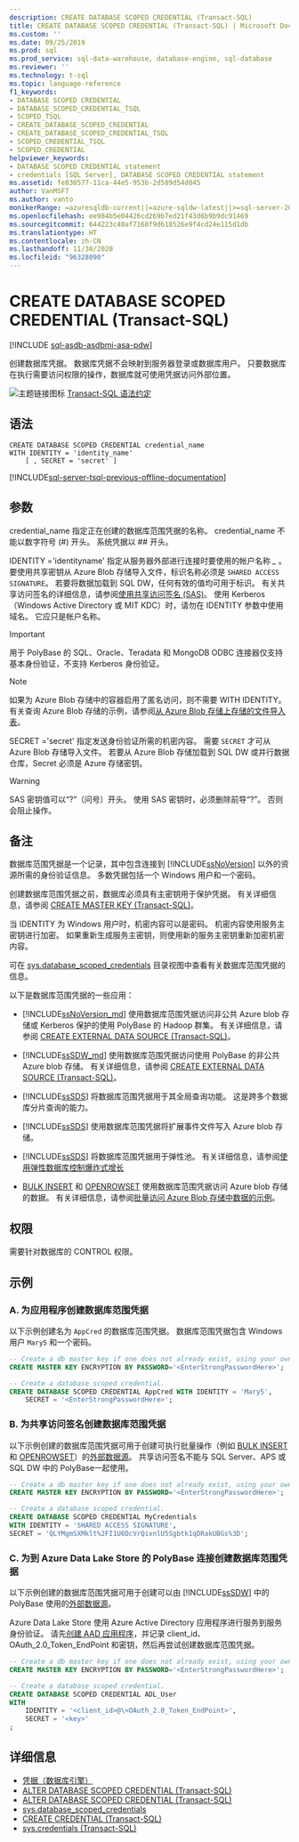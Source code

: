 ```yaml
---
description: CREATE DATABASE SCOPED CREDENTIAL (Transact-SQL)
title: CREATE DATABASE SCOPED CREDENTIAL (Transact-SQL) | Microsoft Docs
ms.custom: ''
ms.date: 09/25/2019
ms.prod: sql
ms.prod_service: sql-data-warehouse, database-engine, sql-database
ms.reviewer: ''
ms.technology: t-sql
ms.topic: language-reference
f1_keywords:
- DATABASE SCOPED CREDENTIAL
- DATABASE_SCOPED_CREDENTIAL_TSQL
- SCOPED_TSQL
- CREATE_DATABASE_SCOPED_CREDENTIAL
- CREATE_DATABASE_SCOPED_CREDENTIAL_TSQL
- SCOPED_CREDENTIAL_TSQL
- SCOPED_CREDENTIAL
helpviewer_keywords:
- DATABASE SCOPED CREDENTIAL statement
- credentials [SQL Server], DATABASE SCOPED CREDENTIAL statement
ms.assetid: fe830577-11ca-44e5-953b-2d589d54d045
author: VanMSFT
ms.author: vanto
monikerRange: =azuresqldb-current||=azure-sqldw-latest||>=sql-server-2016||=sqlallproducts-allversions||>=aps-pdw-2016||>=sql-server-linux-2017||=azuresqldb-mi-current
ms.openlocfilehash: ee984b5e04426cd269b7ed21f43d6b9b9dc91469
ms.sourcegitcommit: 644223c40af7168f9d618526e9f4cd24e115d1db
ms.translationtype: HT
ms.contentlocale: zh-CN
ms.lasthandoff: 11/30/2020
ms.locfileid: "96328090"
---
```

# <a name="create-database-scoped-credential-transact-sql"></a>CREATE DATABASE SCOPED CREDENTIAL (Transact-SQL)

[!INCLUDE [sql-asdb-asdbmi-asa-pdw](../../includes/applies-to-version/sql-asdb-asdbmi-asa-pdw.md)]

创建数据库凭据。 数据库凭据不会映射到服务器登录或数据库用户。 只要数据库在执行需要访问权限的操作，数据库就可使用凭据访问外部位置。

![主题链接图标](../../database-engine/configure-windows/media/topic-link.gif "“主题链接”图标") [Transact-SQL 语法约定](../../t-sql/language-elements/transact-sql-syntax-conventions-transact-sql.md)

## <a name="syntax"></a>语法

```syntaxsql
CREATE DATABASE SCOPED CREDENTIAL credential_name
WITH IDENTITY = 'identity_name'
    [ , SECRET = 'secret' ]

```

[!INCLUDE[sql-server-tsql-previous-offline-documentation](../../includes/sql-server-tsql-previous-offline-documentation.md)]

## <a name="arguments"></a>参数

credential_name 指定正在创建的数据库范围凭据的名称。 credential_name 不能以数字符号 (#) 开头。 系统凭据以 ## 开头。

IDENTITY ='identityname' 指定从服务器外部进行连接时要使用的帐户名称 _\__ 。 要使用共享密钥从 Azure Blob 存储导入文件，标识名称必须是 `SHARED ACCESS SIGNATURE`。 若要将数据加载到 SQL DW，任何有效的值均可用于标识。 有关共享访问签名的详细信息，请参阅[使用共享访问签名 (SAS)](/azure/storage/storage-dotnet-shared-access-signature-part-1)。 使用 Kerberos（Windows Active Directory 或 MIT KDC）时，请勿在 IDENTITY 参数中使用域名。 它应只是帐户名称。

> [!IMPORTANT]
> 用于 PolyBase 的 SQL、Oracle、Teradata 和 MongoDB ODBC 连接器仅支持基本身份验证，不支持 Kerberos 身份验证。

> [!NOTE]
> 如果为 Azure Blob 存储中的容器启用了匿名访问，则不需要 WITH IDENTITY。 有关查询 Azure Blob 存储的示例，请参阅[从 Azure Blob 存储上存储的文件导入表](../functions/openrowset-transact-sql.md#j-importing-into-a-table-from-a-file-stored-on-azure-blob-storage)。

SECRET ='secret' 指定发送身份验证所需的机密内容。 需要 `SECRET` 才可从 Azure Blob 存储导入文件。 若要从 Azure Blob 存储加载到 SQL DW 或并行数据仓库，Secret 必须是 Azure 存储密钥。
> [!WARNING]
> SAS 密钥值可以“?”（问号）开头。 使用 SAS 密钥时，必须删除前导“?”。 否则会阻止操作。

## <a name="remarks"></a>备注

数据库范围凭据是一个记录，其中包含连接到 [!INCLUDE[ssNoVersion](../../includes/ssnoversion-md.md)] 以外的资源所需的身份验证信息。 多数凭据包括一个 Windows 用户和一个密码。

创建数据库范围凭据之前，数据库必须具有主密钥用于保护凭据。 有关详细信息，请参阅 [CREATE MASTER KEY (Transact-SQL)](../../t-sql/statements/create-master-key-transact-sql.md)。

当 IDENTITY 为 Windows 用户时，机密内容可以是密码。 机密内容使用服务主密钥进行加密。 如果重新生成服务主密钥，则使用新的服务主密钥重新加密机密内容。

可在 [sys.database_scoped_credentials](../../relational-databases/system-catalog-views/sys-database-scoped-credentials-transact-sql.md) 目录视图中查看有关数据库范围凭据的信息。

以下是数据库范围凭据的一些应用：

- [!INCLUDE[ssNoVersion_md](../../includes/ssnoversion-md.md)] 使用数据库范围凭据访问非公共 Azure blob 存储或 Kerberos 保护的使用 PolyBase 的 Hadoop 群集。 有关详细信息，请参阅 [CREATE EXTERNAL DATA SOURCE (Transact-SQL)](../../t-sql/statements/create-external-data-source-transact-sql.md)。

- [!INCLUDE[ssSDW_md](../../includes/sssdw-md.md)] 使用数据库范围凭据访问使用 PolyBase 的非公共 Azure blob 存储。 有关详细信息，请参阅 [CREATE EXTERNAL DATA SOURCE (Transact-SQL)](../../t-sql/statements/create-external-data-source-transact-sql.md)。

- [!INCLUDE[ssSDS](../../includes/sssds-md.md)] 将数据库范围凭据用于其全局查询功能。 这是跨多个数据库分片查询的能力。

- [!INCLUDE[ssSDS](../../includes/sssds-md.md)] 使用数据库范围凭据将扩展事件文件写入 Azure blob 存储。

- [!INCLUDE[ssSDS](../../includes/sssds-md.md)] 将数据库范围凭据用于弹性池。 有关详细信息，请参阅[使用弹性数据库控制爆炸式增长](/azure/azure-sql/database/elastic-pool-overview)

- [BULK INSERT](../../t-sql/statements/bulk-insert-transact-sql.md) 和 [OPENROWSET](../../t-sql/functions/openrowset-transact-sql.md) 使用数据库范围凭据访问 Azure blob 存储的数据。 有关详细信息，请参阅[批量访问 Azure Blob 存储中数据的示例](../../relational-databases/import-export/examples-of-bulk-access-to-data-in-azure-blob-storage.md)。 

## <a name="permissions"></a>权限

需要针对数据库的 CONTROL 权限。

## <a name="examples"></a>示例

### <a name="a-creating-a-database-scoped-credential-for-your-application"></a>A. 为应用程序创建数据库范围凭据

以下示例创建名为 `AppCred` 的数据库范围凭据。 数据库范围凭据包含 Windows 用户 `Mary5` 和一个密码。

```sql
-- Create a db master key if one does not already exist, using your own password.
CREATE MASTER KEY ENCRYPTION BY PASSWORD='<EnterStrongPasswordHere>';

-- Create a database scoped credential.
CREATE DATABASE SCOPED CREDENTIAL AppCred WITH IDENTITY = 'Mary5',
    SECRET = '<EnterStrongPasswordHere>';
```

### <a name="b-creating-a-database-scoped-credential-for-a-shared-access-signature"></a>B. 为共享访问签名创建数据库范围凭据

以下示例创建的数据库范围凭据可用于创建可执行批量操作（例如 [BULK INSERT](../../t-sql/statements/bulk-insert-transact-sql.md) 和 [OPENROWSET](../../t-sql/functions/openrowset-transact-sql.md)）的[外部数据源](../../t-sql/statements/create-external-data-source-transact-sql.md)。 共享访问签名不能与 SQL Server、APS 或 SQL DW 中的 PolyBase一起使用。

```sql
-- Create a db master key if one does not already exist, using your own password.
CREATE MASTER KEY ENCRYPTION BY PASSWORD='<EnterStrongPasswordHere>';

-- Create a database scoped credential.
CREATE DATABASE SCOPED CREDENTIAL MyCredentials
WITH IDENTITY = 'SHARED ACCESS SIGNATURE',
SECRET = 'QLYMgmSXMklt%2FI1U6DcVrQixnlU5Sgbtk1qDRakUBGs%3D';
```

### <a name="c-creating-a-database-scoped-credential-for-polybase-connectivity-to-azure-data-lake-store"></a>C. 为到 Azure Data Lake Store 的 PolyBase 连接创建数据库范围凭据

以下示例创建的数据库范围凭据可用于创建可以由 [!INCLUDE[ssSDW](../../includes/sssdwfull-md.md)] 中的 PolyBase 使用的[外部数据源](../../t-sql/statements/create-external-data-source-transact-sql.md)。

Azure Data Lake Store 使用 Azure Active Directory 应用程序进行服务到服务身份验证。
请先[创建 AAD 应用程序](/azure/data-lake-store/data-lake-store-authenticate-using-active-directory)，并记录 client_id、OAuth_2.0_Token_EndPoint 和密钥，然后再尝试创建数据库范围凭据。

```sql
-- Create a db master key if one does not already exist, using your own password.
CREATE MASTER KEY ENCRYPTION BY PASSWORD='<EnterStrongPasswordHere>';

-- Create a database scoped credential.
CREATE DATABASE SCOPED CREDENTIAL ADL_User
WITH
    IDENTITY = '<client_id>@\<OAuth_2.0_Token_EndPoint>',
    SECRET = '<key>'
;
```

## <a name="more-information"></a>详细信息

- [凭据（数据库引擎）](../../relational-databases/security/authentication-access/credentials-database-engine.md)
- [ALTER DATABASE SCOPED CREDENTIAL &#40;Transact-SQL&#41;](../../t-sql/statements/alter-database-scoped-credential-transact-sql.md)
- [ALTER DATABASE SCOPED CREDENTIAL &#40;Transact-SQL&#41;](../../t-sql/statements/drop-database-scoped-credential-transact-sql.md)
- [sys.database_scoped_credentials](../../relational-databases/system-catalog-views/sys-database-scoped-credentials-transact-sql.md)
- [CREATE CREDENTIAL &#40;Transact-SQL&#41;](../../t-sql/statements/create-credential-transact-sql.md)
- [sys.credentials (Transact-SQL)](../../relational-databases/system-catalog-views/sys-credentials-transact-sql.md)
